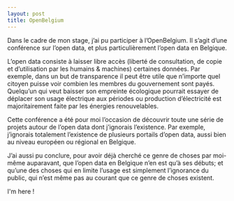 ```yaml
---
layout: post
title: OpenBelgium
---
```


Dans le cadre de mon stage, j’ai pu participer à l’OpenBelgium. Il s’agit d’une conférence sur l’open data, et plus particulièrement l’open data en Belgique.

L’open data consiste à laisser libre accès (liberté de consultation, de copie et d’utilisation par les humains & machines) certaines données. Par exemple, dans un but de transparence il peut être utile que n’importe quel citoyen puisse voir combien les membres du gouvernement sont payés. Quelqu’un qui veut baisser son empreinte écologique pourrait essayer de déplacer son usage électrique aux périodes ou production d’électricité est majoritairement faite par les énergies renouvelables.

Cette conférence a été pour moi l’occasion de découvrir toute une série de projets autour de l’open data dont j’ignorais l’existence. Par exemple, j’ignorais totalement l’existence de plusieurs portails d’open data, aussi bien au niveau européen ou régional en Belgique.

J’ai aussi pu conclure, pour avoir déjà cherché ce genre de choses par moi-même auparavant, que l’open data en Belgique n’en est qu’à ses débuts; et qu’une des choses qui en limite l’usage est simplement l’ignorance du public, qui n’est même pas au courant que ce genre de choses existent.

<!--more-->
I'm here !
